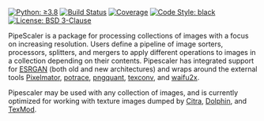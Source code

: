 [![Python: ≥3.8](https://img.shields.io/badge/python-≥3.8-green.svg)](https://docs.python.org/3/whatsnew/3.8.html)
[![Build Status](https://app.travis-ci.com/KarlTDebiec/PipeScaler.svg?branch=master)](https://app.travis-ci.com/github/KarlTDebiec/PipeScaler)
[![Coverage](https://img.shields.io/badge/coverage-73-yellowgreen)](https://app.travis-ci.com/github/KarlTDebiec/PipeScaler)
[![Code Style: black](https://img.shields.io/badge/code%20style-black-000000.svg)](https://github.com/psf/black)
[![License: BSD 3-Clause](https://img.shields.io/badge/license-BSD%203--Clause-blue.svg)](https://opensource.org/licenses/BSD-3-Clause)

PipeScaler is a package for processing collections of images with a focus on increasing
resolution. Users define a pipeline of image sorters, processors, splitters, and mergers
to apply different operations to images in a collection depending on their contents.
Pipescaler has integrated support for [ESRGAN](https://github.com/xinntao/ESRGAN) (both
old and new architectures) and wraps around the external tools
[Pixelmator](https://www.pixelmator.com/pro/),
[potrace](http://potrace.sourceforge.net),
[pngquant](http://potrace.sourceforge.net),
[texconv](https://github.com/microsoft/DirectXTex/releases), and
[waifu2x](https://github.com/nagadomi/waifu2x).

Pipescaler may be used with any collection of images, and is currently optimized for
working with texture images dumped by
[Citra](https://citra-emu.org),
[Dolphin](https://dolphin-emu.org/), and
[TexMod](https://www.moddb.com/downloads/texmod4).
